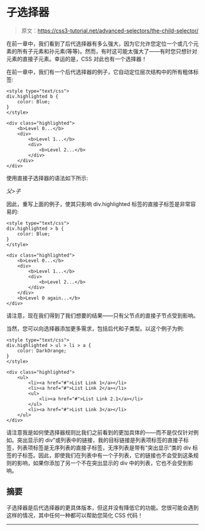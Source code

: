 # 子选择器

> 原文：<https://css3-tutorial.net/advanced-selectors/the-child-selector/>

在前一章中，我们看到了后代选择器有多么强大，因为它允许您定位一个或几个元素的所有子元素和孙元素(等等)。然而，有时这可能太强大了——有时您只想针对元素的直接子元素。幸运的是，CSS 对此也有一个选择器！

在前一章中，我们有一个后代选择器的例子，它自动定位层次结构中的所有粗体标签:

```
<style type="text/css">
div.highlighted b {
	color: Blue;
}
</style>

<div class="highlighted">
	<b>Level 0...</b>
	<div>
		<b>Level 1...</b>
		<div>
			<b>Level 2...</b>
		</div>
	</div>
</div>
```

使用直接子选择器的语法如下所示:

*父>子*

因此，重写上面的例子，使其只影响 div.highlighted 标签的直接子标签是非常容易的:

<input type="hidden" name="IL_IN_ARTICLE">

```
<style type="text/css">
div.highlighted > b {
	color: Blue;
}
</style>

<div class="highlighted">
	<b>Level 0...</b>
	<div>
		<b>Level 1...</b>
		<div>
			<b>Level 2...</b>
		</div>
	</div>
	<b>Level 0 again...</b>
</div>
```

请注意，现在我们得到了我们想要的结果——只有父节点的直接子节点受到影响。

当然，您可以向选择器添加更多需求，包括后代和子类型。以这个例子为例:

```
<style type="text/css">
div.highlighted > ul > li > a {
	color: DarkOrange;
}
</style>

<div class="highlighted">
	<ul>
		<li><a href="#">List Link 1</a></li>
		<li><a href="#">List Link 2</a></li>
		<ul>
			<li><a href="#">List Link 2.1</a></li>
		</ul>
		<li><a href="#">List Link 3</a></li>
	</ul>
</div>
```

请注意我是如何使选择器规则比我们之前看到的更加具体的——而不是仅仅针对例如。突出显示的 div”或列表中的链接，我的目标链接是列表项标签的直接子标签，列表项标签是无序列表的直接子标签，无序列表是带有“突出显示”类的 div 标签的子标签。因此，即使我们在列表中有一个子列表，它的链接也不会受到这条规则的影响，如果你添加了另一个不在突出显示的 div 中的列表，它也不会受到影响。

## 摘要

子选择器是后代选择器的更具体版本，但这并没有降低它的功能。您很可能会遇到这样的情况，其中任何一种都可以帮助您简化 CSS 代码！

* * *